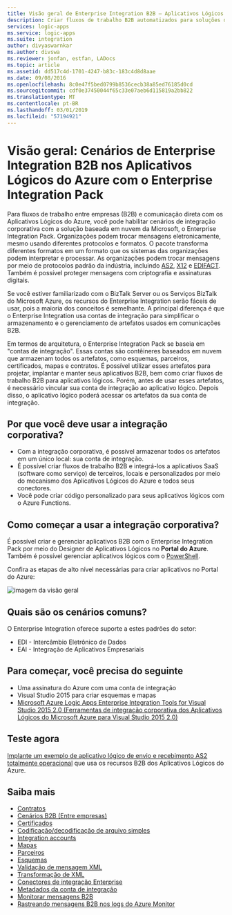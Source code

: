 ```yaml
---
title: Visão geral de Enterprise Integration B2B – Aplicativos Lógicos do Azure | Microsoft Docs
description: Criar fluxos de trabalho B2B automatizados para soluções de integração empresarial com os Aplicativos Lógicos do Azure e o Enterprise Integration Pack
services: logic-apps
ms.service: logic-apps
ms.suite: integration
author: divyaswarnkar
ms.author: divswa
ms.reviewer: jonfan, estfan, LADocs
ms.topic: article
ms.assetid: dd517c4d-1701-4247-b83c-183c4d8d8aae
ms.date: 09/08/2016
ms.openlocfilehash: 8c0e47f5bed0799b8536cecb38a85ed76185d0cd
ms.sourcegitcommit: cdf0e37450044f65c33e07aeb6d115819a2bb822
ms.translationtype: MT
ms.contentlocale: pt-BR
ms.lasthandoff: 03/01/2019
ms.locfileid: "57194921"
---
```

# <a name="overview-b2b-enterprise-integration-scenarios-in-azure-logic-apps-with-enterprise-integration-pack"></a>Visão geral: Cenários de Enterprise Integration B2B nos Aplicativos Lógicos do Azure com o Enterprise Integration Pack

Para fluxos de trabalho entre empresas (B2B) e comunicação direta com os Aplicativos Lógicos do Azure, você pode habilitar cenários de integração corporativa com a solução baseada em nuvem da Microsoft, o Enterprise Integration Pack. Organizações podem trocar mensagens eletronicamente, mesmo usando diferentes protocolos e formatos. O pacote transforma diferentes formatos em um formato que os sistemas das organizações podem interpretar e processar. As organizações podem trocar mensagens por meio de protocolos padrão da indústria, incluindo [AS2](../logic-apps/logic-apps-enterprise-integration-as2.md), [X12](logic-apps-enterprise-integration-x12.md) e [EDIFACT](../logic-apps/logic-apps-enterprise-integration-edifact.md). Também é possível proteger mensagens com criptografia e assinaturas digitais.

Se você estiver familiarizado com o BizTalk Server ou os Serviços BizTalk do Microsoft Azure, os recursos do Enterprise Integration serão fáceis de usar, pois a maioria dos conceitos é semelhante. A principal diferença é que o Enterprise Integration usa contas de integração para simplificar o armazenamento e o gerenciamento de artefatos usados em comunicações B2B. 

Em termos de arquitetura, o Enterprise Integration Pack se baseia em "contas de integração". Essas contas são contêineres baseados em nuvem que armazenam todos os artefatos, como esquemas, parceiros, certificados, mapas e contratos. É possível utilizar esses artefatos para projetar, implantar e manter seus aplicativos B2B, bem como criar fluxos de trabalho B2B para aplicativos lógicos. Porém, antes de usar esses artefatos, é necessário vincular sua conta de integração ao aplicativo lógico. Depois disso, o aplicativo lógico poderá acessar os artefatos da sua conta de integração.

## <a name="why-should-you-use-enterprise-integration"></a>Por que você deve usar a integração corporativa?

* Com a integração corporativa, é possível armazenar todos os artefatos em um único local: sua conta de integração.
* É possível criar fluxos de trabalho B2B e integrá-los a aplicativos SaaS (software como serviço) de terceiros, locais e personalizados por meio do mecanismo dos Aplicativos Lógicos do Azure e todos seus conectores.
* Você pode criar código personalizado para seus aplicativos lógicos com o Azure Functions.

## <a name="how-to-get-started-with-enterprise-integration"></a>Como começar a usar a integração corporativa?

É possível criar e gerenciar aplicativos B2B com o Enterprise Integration Pack por meio do Designer de Aplicativos Lógicos no **Portal do Azure**. Também é possível gerenciar aplicativos lógicos com o [PowerShell](https://docs.microsoft.com/powershell/module/az.logicapp).

Confira as etapas de alto nível necessárias para criar aplicativos no Portal do Azure:

![imagem da visão geral](media/logic-apps-enterprise-integration-overview/overview-0.png)  

## <a name="what-are-some-common-scenarios"></a>Quais são os cenários comuns?

O Enterprise Integration oferece suporte a estes padrões do setor:

* EDI - Intercâmbio Eletrônico de Dados
* EAI - Integração de Aplicativos Empresariais

## <a name="heres-what-you-need-to-get-started"></a>Para começar, você precisa do seguinte

* Uma assinatura do Azure com uma conta de integração
* Visual Studio 2015 para criar esquemas e mapas
* [Microsoft Azure Logic Apps Enterprise Integration Tools for Visual Studio 2015 2.0 (Ferramentas de integração corporativa dos Aplicativos Lógicos do Microsoft Azure para Visual Studio 2015 2.0)](https://aka.ms/vsmapsandschemas)  

## <a name="try-it-now"></a>Teste agora

[Implante um exemplo de aplicativo lógico de envio e recebimento AS2 totalmente operacional](https://github.com/Azure/azure-quickstart-templates/tree/master/201-logic-app-as2-send-receive) que usa os recursos B2B dos Aplicativos Lógicos do Azure.

## <a name="learn-more"></a>Saiba mais
* [Contratos](../logic-apps/logic-apps-enterprise-integration-agreements.md "Saiba mais sobre contratos de integração corporativa")
* [Cenários B2B (Entre empresas)](../logic-apps/logic-apps-enterprise-integration-b2b.md "Aprenda a criar Aplicativos lógicos com recursos de B2B")  
* [Certificados](logic-apps-enterprise-integration-certificates.md "Saiba mais sobre certificados da integração corporativa")
* [Codificação/decodificação de arquivo simples](logic-apps-enterprise-integration-flatfile.md "Aprenda a codificar e decodificar o conteúdo de arquivo simples")  
* [Integration accounts](../logic-apps/logic-apps-enterprise-integration-accounts.md "Learn about contas de integração")
* [Mapas](../logic-apps/logic-apps-enterprise-integration-maps.md "Saiba mais sobre mapas da integração corporativa")
* [Parceiros](logic-apps-enterprise-integration-partners.md "Saiba mais sobre parceiros da integração corporativa")
* [Esquemas](logic-apps-enterprise-integration-schemas.md "Saiba mais sobre esquemas de integração corporativa")
* [Validação de mensagem XML](logic-apps-enterprise-integration-xml.md "Aprenda a validar mensagens XML com Aplicativos lógicos")
* [Transformação de XML](logic-apps-enterprise-integration-transform.md "Saiba mais sobre mapas da integração corporativa")
* [Conectores de integração Enterprise](../connectors/apis-list.md "Saiba mais sobre os conectores do enterprise integration pack")
* [Metadados da conta de integração](../logic-apps/logic-apps-enterprise-integration-metadata.md "Saiba mais sobre os metadados da conta de integração")
* [Monitorar mensagens B2B](logic-apps-monitor-b2b-message.md "Saiba mais sobre o monitoramento de mensagens B2B")
* [Rastreando mensagens B2B nos logs do Azure Monitor](logic-apps-track-b2b-messages-omsportal.md "Saiba mais sobre o acompanhamento de mensagens de B2B nos logs do Azure Monitor")


